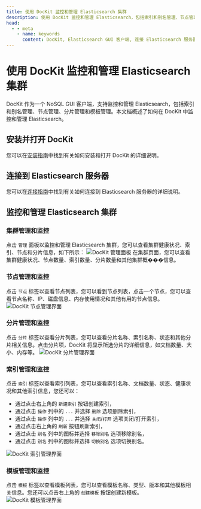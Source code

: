 ```yaml
---
title: 使用 DocKit 监控和管理 Elasticsearch 集群
description: 使用 DocKit 监控和管理 Elasticsearch，包括索引和别名管理、节点管理、分片管理和模板管理。本文档概述了如何在 DocKit 中监控和管理 Elasticsearch。
head:
  - - meta
    - name: keywords
      content: DocKit, Elasticsearch GUI 客户端, 连接 Elasticsearch 服务器, Elasticsearch 连接指南, Elasticsearch 管理工具, Elasticsearch 桌面客户端, Elasticsearch 数据管理, Elasticsearch 数据分析, Elasticsearch 数据可视化, Elasticsearch 查询工具, Elasticsearch 跨平台客户端, Elasticsearch 开源客户端, Elasticsearch Mac 客户端, Elasticsearch Windows 客户端, Elasticsearch Linux 客户端, Elasticsearch AI 驱动搜索, Elasticsearch 多服务器支持
---
```


# 使用 DocKit 监控和管理 Elasticsearch 集群

DocKit 作为一个 NoSQL GUI 客户端，支持监控和管理 Elasticsearch，包括索引和别名管理、节点管理、分片管理和模板管理。本文档概述了如何在 DocKit 中监控和管理 Elasticsearch。

## 安装并打开 DocKit

您可以在[安装指南](./installation.md)中找到有关如何安装和打开 DocKit 的详细说明。

## 连接到 Elasticsearch 服务器

您可以在[连接指南](./connect-to-server.md)中找到有关如何连接到 Elasticsearch 服务器的详细说明。

## 监控和管理 Elasticsearch 集群

### 集群管理和监控

点击 `管理` 面板以监控和管理 Elasticsearch 集群，您可以查看集群健康状况、索引、节点和分片信息，如下所示：
![DocKit 管理面板](/manage-cluster.png)
在集群页面，您可以查看集群健康状况、节点数量、索引数量、分片数量和其他集群概���信息。

### 节点管理和监控

点击 `节点` 标签以查看节点列表，您可以看到节点列表，点击一个节点，您可以查看节点名称、IP、磁盘信息、内存使用情况和其他有用的节点信息。
![DocKit 节点管理界面](/manage-nodes.png)

### 分片管理和监控

点击 `分片` 标签以查看分片列表，您可以查看分片名称、索引名称、状态和其他分片相关信息。点击分片项，DocKit 将显示所选分片的详细信息，如文档数量、大小、内存等。
![DocKit 分片管理界面](/manage-shards.png)

### 索引管理和监控

点击 `索引` 标签以查看索引列表，您可以查看索引名称、文档数量、状态、健康状况和其他索引信息，您还可以：

- 通过点击右上角的 `新建索引` 按钮创建索引，
- 通过点击 `操作` 列中的 `...` 并选择 `删除` 选项删除索引，
- 通过点击 `操作` 列中的 `...` 并选择 `关闭`/`打开` 选项关闭/打开索引，
- 通过点击右上角的 `刷新` 按钮刷新索引，
- 通过点击 `别名` 列中的图标并选择 `移除别名` 选项移除别名，
- 通过点击 `别名` 列中的图标并选择 `切换别名` 选项切换别名。

![DocKit 索引管理界面](/manage-indices.png)

### 模板管理和监控

点击 `模板` 标签以查看模板列表，您可以查看模板名称、类型、版本和其他模板相关信息。您还可以点击右上角的 `创建模板` 按钮创建新模板。
![DocKit 模板管理界面](/manage-template.png)
